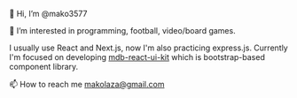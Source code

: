 👋 Hi, I’m @mako3577

👀 I’m interested in programming, football, video/board games.

I usually use React and Next.js, now I'm also practicing express.js.
Currently I'm focused on developing [mdb-react-ui-kit](https://github.com/mdbootstrap/mdb-react-ui-kit) which is bootstrap-based component library.

📫 How to reach me makolaza@gmail.com
